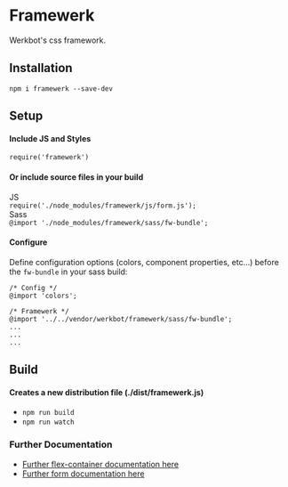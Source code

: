 # Framewerk
Werkbot's css framework.

## Installation
`npm i framewerk --save-dev`

## Setup
#### Include JS and Styles
`require('framewerk')`

#### Or include source files in your build
JS\
`require('./node_modules/framewerk/js/form.js');`\
Sass\
`@import './node_modules/framewerk/sass/fw-bundle';`

#### Configure
Define configuration options (colors, component properties, etc...) before the `fw-bundle` in your sass build:
```
/* Config */
@import 'colors';

/* Framewerk */
@import '../../vendor/werkbot/framewerk/sass/fw-bundle';
...
...
...
```

## Build
#### Creates a new distribution file (./dist/framewerk.js)
- `npm run build`
- `npm run watch`

### Further Documentation
* [Further flex-container documentation here](docs/en/flex-container.md)
* [Further form documentation here](docs/en/form.md)
